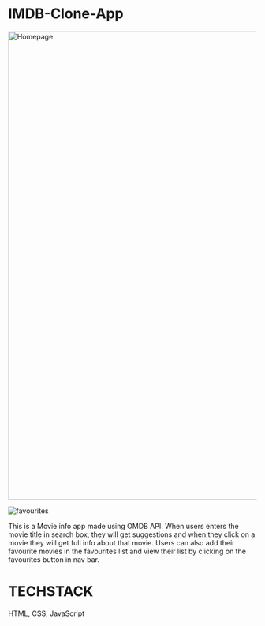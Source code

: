 # IMDB-Clone-App

<img width="949" alt="Homepage" src="https://user-images.githubusercontent.com/100505172/206191845-c79ed564-6cee-4262-b7ff-7b82f0170ddd.png">

![favourites](https://drive.google.com/file/d/1OYO68SItBDjZl2QHCool-rO284CIUtDK/view?usp=share_link)

This is a Movie info app made using OMDB API. When users enters the movie title in search box, they will get suggestions and when they click on a movie they will get full info about that movie. Users can also add their favourite movies in the favourites list and view their list by clicking on the favourites button in nav bar.

# TECHSTACK
HTML, CSS, JavaScript
